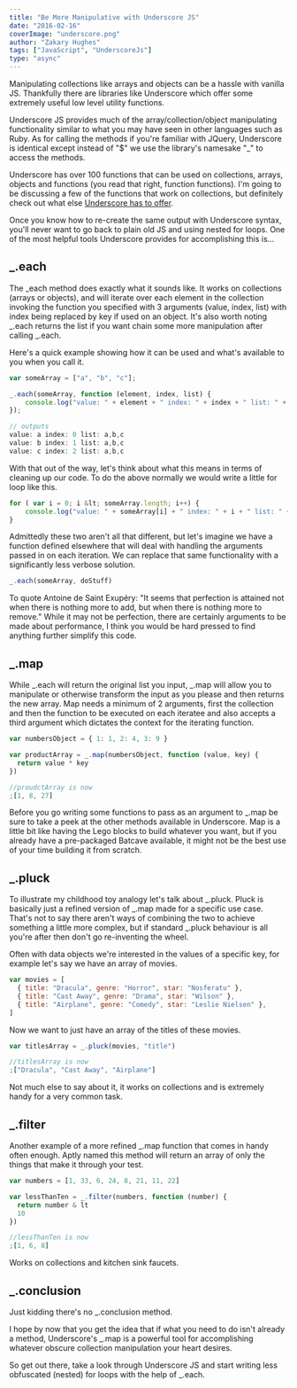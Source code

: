 ```yaml
---
title: "Be More Manipulative with Underscore JS"
date: "2016-02-16"
coverImage: "underscore.png"
author: "Zakary Hughes"
tags: ["JavaScript", "UnderscoreJs"]
type: "async"
---
```


Manipulating collections like arrays and objects can be a hassle with vanilla JS. Thankfully there are libraries like Underscore which offer some extremely useful low level utility functions.

Underscore JS provides much of the array/collection/object manipulating functionality similar to what you may have seen in other languages such as Ruby. As for calling the methods if you're familiar with JQuery, Underscore is identical except instead of "\$" we use the library's namesake "\_" to access the methods.

Underscore has over 100 functions that can be used on collections, arrays, objects and functions (you read that right, function functions). I'm going to be discussing a few of the functions that work on collections, but definitely check out what else [Underscore has to offer](http://underscorejs.org/).

Once you know how to re-create the same output with Underscore syntax, you'll never want to go back to plain old JS and using nested for loops. One of the most helpful tools Underscore provides for accomplishing this is...

## \_.each

The \_each method does exactly what it sounds like. It works on collections (arrays or objects), and will iterate over each element in the collection invoking the function you specified with 3 arguments (value, index, list) with index being replaced by key if used on an object. It's also worth noting \_.each returns the list if you want chain some more manipulation after calling \_.each.

Here's a quick example showing how it can be used and what's available to you when you call it.

```javascript
var someArray = ["a", "b", "c"];

_.each(someArray, function (element, index, list) {
    console.log("value: " + element + " index: " + index + " list: " + list)
});

// outputs
value: a index: 0 list: a,b,c
value: b index: 1 list: a,b,c
value: c index: 2 list: a,b,c
```

With that out of the way, let's think about what this means in terms of cleaning up our code. To do the above normally we would write a little for loop like this.

```javascript
for ( var i = 0; i &lt; someArray.length; i++) {
    console.log("value: " + someArray[i] + " index: " + i + " list: " + someArray);
}
```

Admittedly these two aren't all that different, but let's imagine we have a function defined elsewhere that will deal with handling the arguments passed in on each iteration. We can replace that same functionality with a significantly less verbose solution.

```javascript
_.each(someArray, doStuff)
```

To quote Antoine de Saint Exupéry: "It seems that perfection is attained not when there is nothing more to add, but when there is nothing more to remove." While it may not be perfection, there are certainly arguments to be made about performance, I think you would be hard pressed to find anything further simplify this code.

## \_.map

While \_.each will return the original list you input, \_.map will allow you to manipulate or otherwise transform the input as you please and then returns the new array. Map needs a minimum of 2 arguments, first the collection and then the function to be executed on each iteratee and also accepts a third argument which dictates the context for the iterating function.

```javascript
var numbersObject = { 1: 1, 2: 4, 3: 9 }

var productArray = _.map(numbersObject, function (value, key) {
  return value * key
})

//proudctArray is now
;[1, 8, 27]
```

Before you go writing some functions to pass as an argument to \_.map be sure to take a peek at the other methods available in Underscore. Map is a little bit like having the Lego blocks to build whatever you want, but if you already have a pre-packaged Batcave available, it might not be the best use of your time building it from scratch.

## \_.pluck

To illustrate my childhood toy analogy let's talk about \_.pluck. Pluck is basically just a refined version of \_.map made for a specific use case. That's not to say there aren't ways of combining the two to achieve something a little more complex, but if standard \_.pluck behaviour is all you're after then don't go re-inventing the wheel.

Often with data objects we're interested in the values of a specific key, for example let's say we have an array of movies.

```javascript
var movies = [
  { title: "Dracula", genre: "Horror", star: "Nosferatu" },
  { title: "Cast Away", genre: "Drama", star: "Wilson" },
  { title: "Airplane", genre: "Comedy", star: "Leslie Nielsen" },
]
```

Now we want to just have an array of the titles of these movies.

```javascript
var titlesArray = _.pluck(movies, "title")

//titlesArray is now
;["Dracula", "Cast Away", "Airplane"]
```

Not much else to say about it, it works on collections and is extremely handy for a very common task.

## \_.filter

Another example of a more refined \_.map function that comes in handy often enough. Aptly named this method will return an array of only the things that make it through your test.

```javascript
var numbers = [1, 33, 6, 24, 8, 21, 11, 22]

var lessThanTen = _.filter(numbers, function (number) {
  return number & lt
  10
})

//lessThanTen is now
;[1, 6, 8]
```

Works on collections and kitchen sink faucets.

## \_.conclusion

Just kidding there's no \_.conclusion method.

I hope by now that you get the idea that if what you need to do isn't already a method, Underscore's \_.map is a powerful tool for accomplishing whatever obscure collection manipulation your heart desires.

So get out there, take a look through Underscore JS and start writing less obfuscated (nested) for loops with the help of \_.each.
